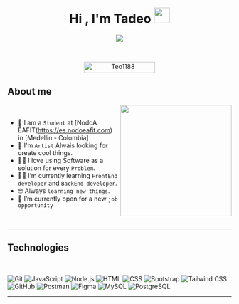 <h1 align="center">Hi , I'm Tadeo <img src="https://media.giphy.com/media/hvRJCLFzcasrR4ia7z/giphy.gif" width="35"></h1>
<p align="center">
  <a href="https://github.com/DenverCoder1/readme-typing-svg"><img src="https://readme-typing-svg.herokuapp.com?font=Time+New+Roman&color=%36BCF7FF&size=25&center=true&vCenter=true&width=600&height=100&lines=Visual+Artist;IT+Technician;FrontEnd+and+BackEnd+student;3D+and+2D+animation+enthusiast;Undergroud+Gamer;Creative+Developer;Always+learning+new+things"></a>
</p>


<br>

<p align="center"> 
	<img src="https://komarev.com/ghpvc/?username=Teo1188&label=Profile%20views&color=0047AB&style=plastic?" alt="Teo1188" height=25px, width=160px/>
</p>

	
## About me
<picture> <img align="right" src="https://github.com/7oSkaaa/7oSkaaa/blob/main/Images/Right_Side.gif?raw=true" width = 250px></picture>

<br>

- :school: I am a `Student` at [NodoA EAFIT(https://es.nodoeafit.com) in [Medellin - Colombia]
- :art: I'm `Artist` Alwais looking for create cool things.
- :technologist: I love using Software as a solution for every `Problem`.
- :student: I’m currently learning `FrontEnd developer` and `BackEnd developer`.
- :nerd_face: Always `learning new things`.
- :thinking: I’m currently open for a new `job opportunity`
<br>


 -----
 
 ## Technologies
 <br>

![Git](https://img.shields.io/badge/-Git-%23F05032?style=for-the-badge&logo=git&logoColor=%23ffffff)
![JavaScript](https://img.shields.io/badge/JavaScript-323330?style=for-the-badge&logo=javascript&logoColor=F7DF1E)
![Node.js](https://img.shields.io/badge/Node.js-339933?style=for-the-badge&logo=nodedotjs&logoColor=white)
![HTML](https://img.shields.io/badge/HTML5-E34F26?style=for-the-badge&logo=html5&logoColor=white)
![CSS](https://img.shields.io/badge/CSS3-1572B6?style=for-the-badge&logo=css3&logoColor=white)
![Bootstrap](https://img.shields.io/badge/Bootstrap-563D7C?style=for-the-badge&logo=bootstrap&logoColor=white)
![Tailwind CSS](https://img.shields.io/badge/TailwindCSS-38B2AC?style=for-the-badge&logo=tailwind-css&logoColor=white)
![GitHub](https://img.shields.io/badge/GitHub-181717?style=for-the-badge&logo=github&logoColor=white)
![Postman](https://img.shields.io/badge/Postman-FF6C37?style=for-the-badge&logo=postman&logoColor=white)
![Figma](https://img.shields.io/badge/Figma-F24E1E?style=for-the-badge&logo=figma&logoColor=white)
![MySQL](https://img.shields.io/badge/MySQL-4479A1?style=for-the-badge&logo=mysql&logoColor=white)
![PostgreSQL](https://img.shields.io/badge/PostgreSQL-336791?style=for-the-badge&logo=postgresql&logoColor=white)

-----
	
